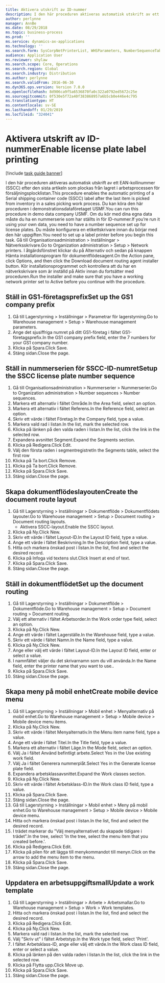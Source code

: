 ```yaml
---
title: Aktivera utskrift av ID-nummer
description: I den här proceduren aktiveras automatisk utskrift av ett EAN-kollinummer (SSCC) efter den sista artikeln som plockas från lagret i arbetsprocessen för försäljningsplocklistan.
author: perlynne
manager: AnnBe
ms.date: 08/29/2018
ms.topic: business-process
ms.prod: ''
ms.service: dynamics-ax-applications
ms.technology: ''
ms.search.form: SysCorpNetPrinterList, WHSParameters, NumberSequenceTableListPage, NumberSequenceDetails, WHSDocumentRoutingLayout, WHSDocumentRouting, WHSRFMenuItem, WHSRFMenu, WHSWorkTemplateTable
audience: Application User
ms.reviewer: shylaw
ms.search.scope: Core, Operations
ms.search.region: Global
ms.search.industry: Distribution
ms.author: perlynne
ms.search.validFrom: 2016-06-30
ms.dyn365.ops.version: Version 7.0.0
ms.openlocfilehash: 8d906ca9f5a6536870fa0c322a0792ed5672c25e
ms.sourcegitcommit: 0f530e5f72a40f383868957a6b5cb0e446e4c795
ms.translationtype: HT
ms.contentlocale: sv-SE
ms.lasthandoff: 01/29/2019
ms.locfileid: "324041"
---
```

# <a name="enable-license-plate-label-printing"></a><span data-ttu-id="af4c6-103">Aktivera utskrift av ID-nummer</span><span class="sxs-lookup"><span data-stu-id="af4c6-103">Enable license plate label printing</span></span>

[!include [task guide banner](../../includes/task-guide-banner.md)]

<span data-ttu-id="af4c6-104">I den här proceduren aktiveras automatisk utskrift av ett EAN-kollinummer (SSCC) efter den sista artikeln som plockas från lagret i arbetsprocessen för försäljningsplocklistan.</span><span class="sxs-lookup"><span data-stu-id="af4c6-104">This procedure enables the automatic printing of a Serial shipping container code (SSCC) label after the last item is picked from inventory in a sales picking work process.</span></span> <span data-ttu-id="af4c6-105">Du kan köra den här proceduren i demonstrationsdataföretaget USMF.</span><span class="sxs-lookup"><span data-stu-id="af4c6-105">You can run this procedure in demo data company USMF.</span></span> <span data-ttu-id="af4c6-106">Om du kör med dina egna data måste du ha en nummerserie som har ställts in för ID-nummer.</span><span class="sxs-lookup"><span data-stu-id="af4c6-106">If you’re run it using your own data, you need to have a number sequence set up for license plates.</span></span> <span data-ttu-id="af4c6-107">Du måste konfigurera en etikettskrivare innan du börjar med den här uppgiften.</span><span class="sxs-lookup"><span data-stu-id="af4c6-107">You need to set up a label printer before you begin this task.</span></span> <span data-ttu-id="af4c6-108">Gå till Organisationsadministration > Inställningar > Nätverksskrivare.</span><span class="sxs-lookup"><span data-stu-id="af4c6-108">Go to Organization administration > Setup > Network printers.</span></span> <span data-ttu-id="af4c6-109">I åtgärdsfönstret klickar du på Alternativ och sedan på knappen Hämta installationsprogram för dokumentflödesagent.</span><span class="sxs-lookup"><span data-stu-id="af4c6-109">On the Action pane, click Options, and then click the Download document routing agent installer button.</span></span> <span data-ttu-id="af4c6-110">Kör installationsprogrammet och kontrollera att du har en nätverkskrivare som är inställd på Aktiv innan du fortsätter med proceduren.</span><span class="sxs-lookup"><span data-stu-id="af4c6-110">Run the installer and make sure that you have a working network printer set to Active before you continue with the procedure.</span></span>


## <a name="set-up-the-gs1-company-prefix"></a><span data-ttu-id="af4c6-111">Ställ in GS1-företagsprefix</span><span class="sxs-lookup"><span data-stu-id="af4c6-111">Set up the GS1 company prefix</span></span>
1. <span data-ttu-id="af4c6-112">Gå till Lagerstyrning > Inställningar > Parametrar för lagerstyrning.</span><span class="sxs-lookup"><span data-stu-id="af4c6-112">Go to Warehouse management > Setup > Warehouse management parameters.</span></span>
2. <span data-ttu-id="af4c6-113">Ange det sjusiffriga numret på ditt GS1-företag i fältet GS1-företagsprefix.</span><span class="sxs-lookup"><span data-stu-id="af4c6-113">In the GS1 company prefix field, enter the 7 numbers for your GS1 company number.</span></span>
3. <span data-ttu-id="af4c6-114">Klicka på Spara.</span><span class="sxs-lookup"><span data-stu-id="af4c6-114">Click Save.</span></span>
4. <span data-ttu-id="af4c6-115">Stäng sidan.</span><span class="sxs-lookup"><span data-stu-id="af4c6-115">Close the page.</span></span>

## <a name="setup-the-sscc-license-plate-number-sequence"></a><span data-ttu-id="af4c6-116">Ställ in nummerserien för SSCC-ID-numret</span><span class="sxs-lookup"><span data-stu-id="af4c6-116">Setup the SSCC license plate number sequence</span></span>
1. <span data-ttu-id="af4c6-117">Gå till Organisationsadministration > Nummerserier > Nummerserier.</span><span class="sxs-lookup"><span data-stu-id="af4c6-117">Go to Organization administration > Number sequences > Number sequences.</span></span>
2. <span data-ttu-id="af4c6-118">Markera ett alternativ i fältet Område.</span><span class="sxs-lookup"><span data-stu-id="af4c6-118">In the Area field, select an option.</span></span>
3. <span data-ttu-id="af4c6-119">Markera ett alternativ i fältet Referens.</span><span class="sxs-lookup"><span data-stu-id="af4c6-119">In the Reference field, select an option.</span></span>
4. <span data-ttu-id="af4c6-120">Skriv ett värde i fältet Företag.</span><span class="sxs-lookup"><span data-stu-id="af4c6-120">In the Company field, type a value.</span></span>
5. <span data-ttu-id="af4c6-121">Markera vald rad i listan.</span><span class="sxs-lookup"><span data-stu-id="af4c6-121">In the list, mark the selected row.</span></span>
6. <span data-ttu-id="af4c6-122">Klicka på länken på den valda raden i listan.</span><span class="sxs-lookup"><span data-stu-id="af4c6-122">In the list, click the link in the selected row.</span></span>
7. <span data-ttu-id="af4c6-123">Expandera avsnittet Segment.</span><span class="sxs-lookup"><span data-stu-id="af4c6-123">Expand the Segments section.</span></span>
8. <span data-ttu-id="af4c6-124">Klicka på Redigera.</span><span class="sxs-lookup"><span data-stu-id="af4c6-124">Click Edit.</span></span>
9. <span data-ttu-id="af4c6-125">Välj den första raden i segmentregistret</span><span class="sxs-lookup"><span data-stu-id="af4c6-125">In the Segments table, select the first row</span></span>
10. <span data-ttu-id="af4c6-126">Klicka på Ta bort.</span><span class="sxs-lookup"><span data-stu-id="af4c6-126">Click Remove.</span></span>
11. <span data-ttu-id="af4c6-127">Klicka på Ta bort.</span><span class="sxs-lookup"><span data-stu-id="af4c6-127">Click Remove.</span></span>
12. <span data-ttu-id="af4c6-128">Klicka på Spara.</span><span class="sxs-lookup"><span data-stu-id="af4c6-128">Click Save.</span></span>
13. <span data-ttu-id="af4c6-129">Stäng sidan.</span><span class="sxs-lookup"><span data-stu-id="af4c6-129">Close the page.</span></span>

## <a name="create-the-document-route-layout"></a><span data-ttu-id="af4c6-130">Skapa dokumentflödeslayouten</span><span class="sxs-lookup"><span data-stu-id="af4c6-130">Create the document route layout</span></span>
1. <span data-ttu-id="af4c6-131">Gå till Lagerstyrning > Inställningar > Dokumentflöde > Dokumentflödets layouter.</span><span class="sxs-lookup"><span data-stu-id="af4c6-131">Go to Warehouse management > Setup > Document routing > Document routing layouts.</span></span>
    * <span data-ttu-id="af4c6-132">Aktivera SSCC-layout.</span><span class="sxs-lookup"><span data-stu-id="af4c6-132">Enable the SSCC layout.</span></span>  
2. <span data-ttu-id="af4c6-133">Klicka på Ny.</span><span class="sxs-lookup"><span data-stu-id="af4c6-133">Click New.</span></span>
3. <span data-ttu-id="af4c6-134">Skriv ett värde i fältet Layout-ID.</span><span class="sxs-lookup"><span data-stu-id="af4c6-134">In the Layout ID field, type a value.</span></span>
4. <span data-ttu-id="af4c6-135">Ange ett värde i fältet Beskrivning.</span><span class="sxs-lookup"><span data-stu-id="af4c6-135">In the Description field, type a value.</span></span>
5. <span data-ttu-id="af4c6-136">Hitta och markera önskad post i listan.</span><span class="sxs-lookup"><span data-stu-id="af4c6-136">In the list, find and select the desired record.</span></span>
6. <span data-ttu-id="af4c6-137">Klicka på Infoga vid textens slut.</span><span class="sxs-lookup"><span data-stu-id="af4c6-137">Click Insert at end of text.</span></span>
7. <span data-ttu-id="af4c6-138">Klicka på Spara.</span><span class="sxs-lookup"><span data-stu-id="af4c6-138">Click Save.</span></span>
8. <span data-ttu-id="af4c6-139">Stäng sidan.</span><span class="sxs-lookup"><span data-stu-id="af4c6-139">Close the page.</span></span>

## <a name="set-up-the-document-routing"></a><span data-ttu-id="af4c6-140">Ställ in dokumentflödet</span><span class="sxs-lookup"><span data-stu-id="af4c6-140">Set up the document routing</span></span>
1. <span data-ttu-id="af4c6-141">Gå till Lagerstyrning > Inställningar > Dokumentflöde > Dokumentflöde.</span><span class="sxs-lookup"><span data-stu-id="af4c6-141">Go to Warehouse management > Setup > Document routing > Document routing.</span></span>
2. <span data-ttu-id="af4c6-142">Välj ett alternativ i fältet Arbetsorder.</span><span class="sxs-lookup"><span data-stu-id="af4c6-142">In the Work order type field, select an option.</span></span>
3. <span data-ttu-id="af4c6-143">Klicka på Ny.</span><span class="sxs-lookup"><span data-stu-id="af4c6-143">Click New.</span></span>
4. <span data-ttu-id="af4c6-144">Ange ett värde i fältet Lagerställe.</span><span class="sxs-lookup"><span data-stu-id="af4c6-144">In the Warehouse field, type a value.</span></span>
5. <span data-ttu-id="af4c6-145">Skriv ett värde i fältet Namn.</span><span class="sxs-lookup"><span data-stu-id="af4c6-145">In the Name field, type a value.</span></span>
6. <span data-ttu-id="af4c6-146">Klicka på Ny.</span><span class="sxs-lookup"><span data-stu-id="af4c6-146">Click New.</span></span>
7. <span data-ttu-id="af4c6-147">Ange eller välj ett värde i fältet Layout-ID.</span><span class="sxs-lookup"><span data-stu-id="af4c6-147">In the Layout ID field, enter or select a value.</span></span>
8. <span data-ttu-id="af4c6-148">I namnfältet väljer du det skrivarnamn som du vill använda.</span><span class="sxs-lookup"><span data-stu-id="af4c6-148">In the Name field, enter the printer name that you want to use..</span></span>
9. <span data-ttu-id="af4c6-149">Klicka på Spara.</span><span class="sxs-lookup"><span data-stu-id="af4c6-149">Click Save.</span></span>
10. <span data-ttu-id="af4c6-150">Stäng sidan.</span><span class="sxs-lookup"><span data-stu-id="af4c6-150">Close the page.</span></span>

## <a name="create-mobile-device-menu"></a><span data-ttu-id="af4c6-151">Skapa meny på mobil enhet</span><span class="sxs-lookup"><span data-stu-id="af4c6-151">Create mobile device menu</span></span>
1. <span data-ttu-id="af4c6-152">Gå till Lagerstyrning > Inställningar > Mobil enhet > Menyalternativ på mobil enhet.</span><span class="sxs-lookup"><span data-stu-id="af4c6-152">Go to Warehouse management > Setup > Mobile device > Mobile device menu items.</span></span>
2. <span data-ttu-id="af4c6-153">Klicka på Ny.</span><span class="sxs-lookup"><span data-stu-id="af4c6-153">Click New.</span></span>
3. <span data-ttu-id="af4c6-154">Skriv ett värde i fältet Menyalternativ.</span><span class="sxs-lookup"><span data-stu-id="af4c6-154">In the Menu item name field, type a value.</span></span>
4. <span data-ttu-id="af4c6-155">Ange ett värde i fältet Titel.</span><span class="sxs-lookup"><span data-stu-id="af4c6-155">In the Title field, type a value.</span></span>
5. <span data-ttu-id="af4c6-156">Markera ett alternativ i fältet Läge.</span><span class="sxs-lookup"><span data-stu-id="af4c6-156">In the Mode field, select an option.</span></span>
6. <span data-ttu-id="af4c6-157">Välj Ja i fältet Använd befintligt arbete.</span><span class="sxs-lookup"><span data-stu-id="af4c6-157">Select Yes in the Use existing work field.</span></span>
7. <span data-ttu-id="af4c6-158">Välj Ja i fältet Generera nummerplåt.</span><span class="sxs-lookup"><span data-stu-id="af4c6-158">Select Yes in the Generate license plate field.</span></span>
8. <span data-ttu-id="af4c6-159">Expandera arbetsklassavsnittet.</span><span class="sxs-lookup"><span data-stu-id="af4c6-159">Expand the Work classes section.</span></span>
9. <span data-ttu-id="af4c6-160">Klicka på Ny.</span><span class="sxs-lookup"><span data-stu-id="af4c6-160">Click New.</span></span>
10. <span data-ttu-id="af4c6-161">Skriv ett värde i fältet Arbetsklass-ID.</span><span class="sxs-lookup"><span data-stu-id="af4c6-161">In the Work class ID field, type a value.</span></span>
11. <span data-ttu-id="af4c6-162">Klicka på Spara.</span><span class="sxs-lookup"><span data-stu-id="af4c6-162">Click Save.</span></span>
12. <span data-ttu-id="af4c6-163">Stäng sidan.</span><span class="sxs-lookup"><span data-stu-id="af4c6-163">Close the page.</span></span>
13. <span data-ttu-id="af4c6-164">Gå till Lagerstyrning > Inställningar > Mobil enhet > Meny på mobil enhet.</span><span class="sxs-lookup"><span data-stu-id="af4c6-164">Go to Warehouse management > Setup > Mobile device > Mobile device menu.</span></span>
14. <span data-ttu-id="af4c6-165">Hitta och markera önskad post i listan.</span><span class="sxs-lookup"><span data-stu-id="af4c6-165">In the list, find and select the desired record.</span></span>
15. <span data-ttu-id="af4c6-166">I trädet markerar du "Välj menyalternativet du skapade tidigare i trädet".</span><span class="sxs-lookup"><span data-stu-id="af4c6-166">In the tree, select 'In the tree, select the menu item that you created before.'.</span></span>
16. <span data-ttu-id="af4c6-167">Klicka på Redigera.</span><span class="sxs-lookup"><span data-stu-id="af4c6-167">Click Edit.</span></span>
17. <span data-ttu-id="af4c6-168">Klicka på pilen för att lägga till menykommandot till menyn.</span><span class="sxs-lookup"><span data-stu-id="af4c6-168">Click on the arrow to add the menu item to the menu.</span></span>
18. <span data-ttu-id="af4c6-169">Klicka på Spara.</span><span class="sxs-lookup"><span data-stu-id="af4c6-169">Click Save.</span></span>
19. <span data-ttu-id="af4c6-170">Stäng sidan.</span><span class="sxs-lookup"><span data-stu-id="af4c6-170">Close the page.</span></span>

## <a name="update-a-work-template"></a><span data-ttu-id="af4c6-171">Uppdatera en arbetsuppgiftsmall</span><span class="sxs-lookup"><span data-stu-id="af4c6-171">Update a work template</span></span>
1. <span data-ttu-id="af4c6-172">Gå till Lagerstyrning > Inställningar > Arbete > Arbetsmallar.</span><span class="sxs-lookup"><span data-stu-id="af4c6-172">Go to Warehouse management > Setup > Work > Work templates.</span></span>
2. <span data-ttu-id="af4c6-173">Hitta och markera önskad post i listan.</span><span class="sxs-lookup"><span data-stu-id="af4c6-173">In the list, find and select the desired record.</span></span>
3. <span data-ttu-id="af4c6-174">Klicka på Redigera.</span><span class="sxs-lookup"><span data-stu-id="af4c6-174">Click Edit.</span></span>
4. <span data-ttu-id="af4c6-175">Klicka på Ny.</span><span class="sxs-lookup"><span data-stu-id="af4c6-175">Click New.</span></span>
5. <span data-ttu-id="af4c6-176">Markera vald rad i listan.</span><span class="sxs-lookup"><span data-stu-id="af4c6-176">In the list, mark the selected row.</span></span>
6. <span data-ttu-id="af4c6-177">Välj "Skriv ut" i fältet Arbetstyp.</span><span class="sxs-lookup"><span data-stu-id="af4c6-177">In the Work type field, select 'Print'.</span></span>
7. <span data-ttu-id="af4c6-178">I fältet Arbetsklass-ID, ange eller välj ett värde.</span><span class="sxs-lookup"><span data-stu-id="af4c6-178">In the Work class ID field, enter or select a value.</span></span>
8. <span data-ttu-id="af4c6-179">Klicka på länken på den valda raden i listan.</span><span class="sxs-lookup"><span data-stu-id="af4c6-179">In the list, click the link in the selected row.</span></span>
9. <span data-ttu-id="af4c6-180">Klicka på Flytta upp.</span><span class="sxs-lookup"><span data-stu-id="af4c6-180">Click Move up.</span></span>
10. <span data-ttu-id="af4c6-181">Klicka på Spara.</span><span class="sxs-lookup"><span data-stu-id="af4c6-181">Click Save.</span></span>
11. <span data-ttu-id="af4c6-182">Stäng sidan.</span><span class="sxs-lookup"><span data-stu-id="af4c6-182">Close the page.</span></span>

